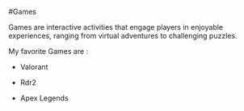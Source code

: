 #Games







Games are interactive activities that engage players in enjoyable experiences, ranging from virtual adventures to challenging puzzles.







My favorite Games are :







* Valorant







- Rdr2







+ Apex Legends